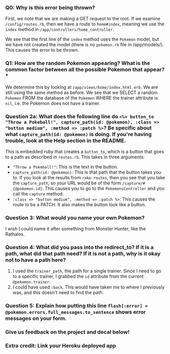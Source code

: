 ### Q0: Why is this error being thrown?

  First, we note that we are making a GET request to the root. If we examine `/config/routes.rb`, then we have a route to `home#index`, meaning we use the `index` method in `/app/controllers/home_controller`.

  We see that the first line of the `index` method uses the `Pokemon` model, but we have not created the model (there is no `pokemon.rb` file in /app/models/). This causes the error to be thrown.

### Q1: How are the random Pokemon appearing? What is the common factor between all the possible Pokemon that appear? *

  We determine this by looking at `/app/views/home/index.html.erb`. We are still using the same method as before. We see that we SELECT a random `Pokemon` FROM the database of the `Pokemon` WHERE the trainer attribute is `nil`, i.e. the Pokemon does not have a trainer.

### Question 2a: What does the following line do `<%= button_to "Throw a Pokeball!", capture_path(id: @pokemon), :class => "button medium", :method => :patch %>`? Be specific about what `capture_path(id: @pokemon)` is doing. If you're having trouble, look at the Help section in the README.

  This is embedded ruby that creates a `button_to`, which is a button that goes to a path as described in `routes.rb`. This takes in three arguments:

  * `"Throw a Pokeball!"`: This is the text in the button.
  * `capture_path(id: @pokemon)`: This is that path that the button takes you to. If you look at the results from `rake routes`, then you see that you take the `capture_path`, so your URL would be of the form `/capture/#{@pokemon.id}`. This causes you to go to the `PokemonsController` and you call the `capture` method.
  * `:class => "button medium", :method => :patch %>`: This causes the route to be a PATCH. It also makes the button look like a button.

### Question 3: What would you name your own Pokemon?

  I wish I could name it after something from Monster Hunter, like the Rathalos.

### Question 4: What did you pass into the redirect_to? If it is a path, what did that path need? If it is not a path, why is it okay not to have a path here?

  1. I used the `trainer_path`, the path for a single trainer. Since I need to go to a specific trainer, I grabbed the `id` attribute from the current `@pokemon.trainer`.
  2. I could have used `:back`. This would have taken me to where I previously was, and this doesn't need to find the path. 

### Question 5: Explain how putting this line `flash[:error] = @pokemon.errors.full_messages.to_sentence` shows error messages on your form.

### Give us feedback on the project and decal below!

### Extra credit: Link your Heroku deployed app
